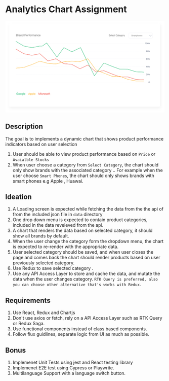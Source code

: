 # Analytics Chart Assignment 

![task](https://raw.githubusercontent.com/WaleedOmar87/task/main/chart.png)
## Description 
The goal is to implements a dynamic chart that shows product performance indicators based on user selection

1. User should be able to view product performance based on `Price` or `Avaialble Stocks`
2. When user choose a category from `Select Category`, the chart should only show brands with the associated category .. 
For example when the user choose `Smart Phones`, the chart should only shows brands with smart phones e.g Apple , Huawai.


## Ideation
1. A Loading screen is expected while fetching the data from the the api of from the included json file in `data` directory
2. One drop down menu is expected to contain product categories, included in the data reveieved from the api.
3. A chart that renders the data based on selected category, it should show all brands by default.
4. When the user change the category form the dropdown menu, the chart is expected to re-render with the appropriate data.
5. User selected category should be saved, and when user closes the page and comes back the chart should render products based on user previously selected category.
6. Use Redux to save selected category .
7. Use any API Access Layer to store and cache the data, and mutate the data when the user changes category.
`RTK Query is preferred, also you can choose other alternative that's works with Redux`.


## Requirements 
1. Use React, Redux and Chartjs
2. Don't use axios or fetch, rely on a API Access Layer such as RTK Query or Redux Saga.
2. Use functional components instead of class based components.
3. Follow flux guidlines, separate logic from UI as much as possible.

## Bonus 
1. Implemenet Unit Tests using jest and React testing library
2. Implemenet E2E test using Cypress or Playwrite.
3. Multilanguage Support with a language switch button.
